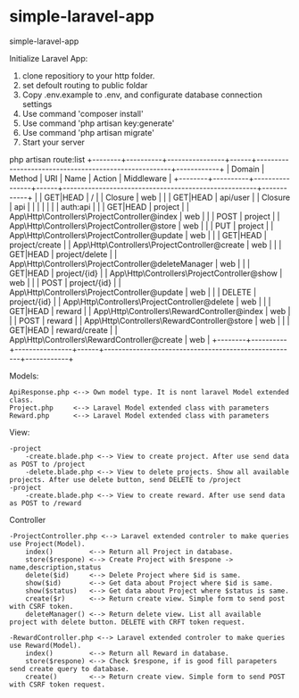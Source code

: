 # simple-laravel-app
simple-laravel-app

Initialize Laravel App:
1. clone repositiory to your http folder.
2. set defoult routing to public foldar
3. Copy .env.example to .env, and configurate database connection settings
4. Use command 'composer install'
5. Use command 'php artisan key:generate'
6. Use command 'php artisan migrate'
7. Start your server 

php artisan route:list
+--------+----------+----------------+------+------------------------------------------------------+------------+
| Domain | Method   | URI            | Name | Action                                               | Middleware |
+--------+----------+----------------+------+------------------------------------------------------+------------+
|        | GET|HEAD | /              |      | Closure                                              | web        |
|        | GET|HEAD | api/user       |      | Closure                                              | api        |
|        |          |                |      |                                                      | auth:api   |
|        | GET|HEAD | project        |      | App\Http\Controllers\ProjectController@index         | web        |
|        | POST     | project        |      | App\Http\Controllers\ProjectController@store         | web        |
|        | PUT      | project        |      | App\Http\Controllers\ProjectController@update        | web        |
|        | GET|HEAD | project/create |      | App\Http\Controllers\ProjectController@create        | web        |
|        | GET|HEAD | project/delete |      | App\Http\Controllers\ProjectController@deleteManager | web        |
|        | GET|HEAD | project/{id}   |      | App\Http\Controllers\ProjectController@show          | web        |
|        | POST     | project/{id}   |      | App\Http\Controllers\ProjectController@update        | web        |
|        | DELETE   | project/{id}   |      | App\Http\Controllers\ProjectController@delete        | web        |
|        | GET|HEAD | reward         |      | App\Http\Controllers\RewardController@index          | web        |
|        | POST     | reward         |      | App\Http\Controllers\RewardController@store          | web        |
|        | GET|HEAD | reward/create  |      | App\Http\Controllers\RewardController@create         | web        |
+--------+----------+----------------+------+------------------------------------------------------+------------+

Models:

    ApiResponse.php <--> Own model type. It is nont laravel Model extended class.
    Project.php     <--> Laravel Model extended class with parameters
    Reward.php      <--> Laravel Model extended class with parameters

View:

    -project
        -create.blade.php <--> View to create project. After use send data as POST to /project
        -delete.blade.php <--> View to delete projects. Show all available projects. After use delete button, send DELETE to /project 
    -project
        -create.blade.php <--> View to create reward. After use send data as POST to /reward

Controller

    -ProjectController.php <--> Laravel extended controler to make queries use Project(Model).
        index()         <--> Return all Project in database.
        store($respone) <--> Create Project with $respone -> name,description,status
        delete($id)     <--> Delete Project where $id is same.
        show($id)       <--> Get data about Project where $id is same.
        show($status)   <--> Get data about Project where $status is same.
        create($r)      <--> Return create view. Simple form to send post with CSRF token.
        deleteManager() <--> Return delete view. List all available project with delete button. DELETE with CRFT token request.

    -RewardController.php <--> Laravel extended controler to make queries use Reward(Model).
        index()         <--> Return all Reward in database.
        store($respone) <--> Check $respone, if is good fill parapeters send create query to database.
        create()        <--> Return create view. Simple form to send POST with CSRF token request. 
